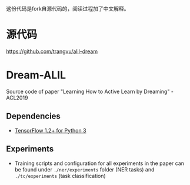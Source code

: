 这份代码是fork自源代码的，阅读过程加了中文解释。

# 源代码
https://github.com/trangvu/alil-dream

# Dream-ALIL
Source code of paper "Learning How to Active Learn by Dreaming" - ACL2019 

## Dependencies

* [TensorFlow 1.2+ for Python 3](https://www.tensorflow.org/get_started/os_setup.html)

## Experiments
* Training scripts and configuration for all experiments in the paper can be found under `./ner/experiments` folder (NER tasks) and `./tc/experiments` (task classification)


